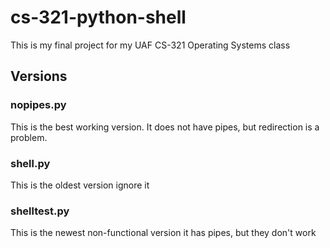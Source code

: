 # cs-321-python-shell

This is my final project for my UAF CS-321 Operating Systems class

## Versions  

### nopipes.py

This is the best working version. It does not have pipes, but redirection is a problem.

### shell.py

This is the oldest version ignore it

### shelltest.py

This is the newest non-functional version it has pipes, but they don't work
